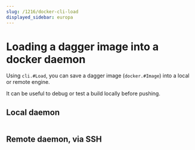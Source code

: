 ```yaml
---
slug: /1216/docker-cli-load
displayed_sidebar: europa
---
```


# Loading a dagger image into a docker daemon

Using `cli.#Load`, you can save a dagger image (`docker.#Image`) into a local or remote engine.

It can be useful to debug or test a build locally before pushing.

## Local daemon

```cue file=../plans/docker-cli-load/local.cue
```

## Remote daemon, via SSH

```cue file=../plans/docker-cli-load/ssh.cue
```
